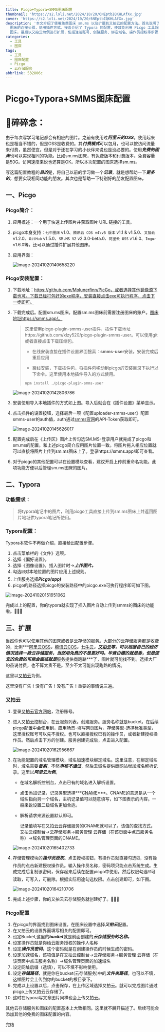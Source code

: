 ```yaml
---
title: Picgo+Typora+SMMS图床配置
thumbnail: 'https://s2.loli.net/2024/10/20/6NEptbIQKHLAfXx.jpg'
cover: 'https://s2.loli.net/2024/10/20/6NEptbIQKHLAfXx.jpg'
description: '本文介绍了使用免费图床 sm.ms 以及扩展到又拍云的配置方法。首先说明了选择 sm.ms 图床的原因，并详细介绍了 Picgo 安装配置及与 sm.ms
  图床的连接步骤，使用插件方式。接着介绍了 Typora 的配置，使其能利用 Picgo 工具将图片自动上传到 sm.ms
  图床。最后以又拍云为例进行扩展，包括注册账号、创建服务、绑定域名、操作员授权等步骤，以及在 Picgo 中的配置方法。'
categories:
  - 工具
  - 图床
tags:
  - 工具
  - 图床配置
  - Picgo
  - 云存储服务
abbrlink: 532806c
---
```


# Picgo+Typora+SMMS图床配置

# 🔔碎碎念：

​		由于每次写学习笔记都会有相应的图片。之前有使用过***阿里云的OSS***。使用起来也是相当不错的，但是OSS是收费的。其***付费模式***可以包月，也可以按访问流量来付费，虽然便宜，但是对于还在学习的小伙伴来说也是没必要的。使用***免费的图床***也可以实现相同的功能。比如sm.ms图床，有免费版本和付费版本，免费容量是50G。访问速度来说也还算是OK。所以本次配置的图床选择sm.ms。

​		写这篇配置教程的***目的***是，将自己以前的学习做一个***记录***，就是想帮助一下***更多的***，想要实现相同功能的朋友。其次也是帮助一下特别好的朋友配置图床。

## 一、Picgo

### Picgo简介： 

1. 应用概述：一个用于快速上传图片并获取图片 URL 链接的工具。

2. picgo本身支持：`七牛图床` v1.0、`腾讯云 COS v4\v5 版本` v1.1 & v1.5.0、`又拍云` v1.2.0、`GitHub` v1.5.0、`SM.MS V2` v2.3.0-beta.0、`阿里云 OSS` v1.6.0、`Imgur` v1.6.0等。还可以通过插件扩展其他图床。

3. 应用界面：

   ![image-20241020140658220](https://s2.loli.net/2024/10/20/RAOhWi32Gw496os.png)

### Picgo安装配置：

1. 下载地址：https://github.com/Molunerfinn/PicGo，或者选择其他镜像源下载也可。下载已经打包好的exe程序，安装直接点击exe可执行程序，点击下一步即可。

2. 下载完成后。配置sm.ms图床。配置sm.ms图床前需要注册图床的账户。[图床地址](https://smms.app/)https://smms.app/。

   >这里使用picgo-plugin-smms-user插件，插件下载地址https://github.com/xlzy520/picgo-plugin-smms-user。可以使用git或者直接点击下载压缩包。
   >
   >- 在线安装直接在插件设置界面搜索：**smms-user**安装，安装完成后重启应用
   >
   >- 离线安装，下载插件包，将插件包移动到picgo的安装目录下执行以下命令。这里使用本地插件导入的方式使用。
   >
   >  ~~~node.js
   >  npm install ./picgo-plugin-smms-user
   >  ~~~

   ![image-20241020142806786](https://s2.loli.net/2024/10/20/qUmz5ZehK4OaEvS.png)

3. 安装使用导入本地插件的方式如上图。导入后就会在《插件设置》菜单显示。

4. 点击插件的设置按钮，选择最后一项《配置uploader-smms-user》配置smms-user的auth值，auth通过[smms官网](https://smms.app/)的API-Token获取即可。

   ![image-20241020145626017](https://s2.loli.net/2024/10/20/gvm97be8cflxLRW.png)

5. 配置完成后在《上传区》图片上传勾选SM.MS-登录用户就完成了picgo和sm.ms的配置。和上述picgo简介应用图片位置一致。将图片拖入相应位置就可以直接将图片上传到sm.ms图床上了。登录https://smms.app/即可查看。

6. 对于picgo的其他配置可以在设置模块查看，建议开启上传前重命名功能。此项功能方便以后管理sm.ms图床的图片。

## 二、Typora

### 功能需求：

>将typora笔记中的图片，利用picgo工具直接上传到sm.ms图床上并返回图片地址供typora笔记所使用。

### Typora配置：

Typora本软件不再做介绍，直接给出配置步骤。

1. 点击菜单栏的《文件》选项。
2. 选择《偏好设置》。
3. 选择《图像设置》，插入图片时->***上传图片。***
4. 勾选☑️对本地位置的图片应用上述规则。
5. 上传服务选择***Picgo(app)***
6. picgo的路径选择picgo的安装路径中的picgo.exe可执行程序即可如下图。

![image-20241020151951062](https://s2.loli.net/2024/10/20/A13RwKLq8Jfxmk9.png)

完成以上的配置，你的typora就实现了插入图片自动上传到smms的图床的功能啦。🎉🎉🎉

## 三、扩展

当然你也可以使用其他的图床或者是云存储的服务。大部分的云存储服务都是收费的，比例***[阿里云OSS](https://www.aliyun.com/product/oss)***，***[腾讯云COS](https://cloud.tencent.com/product/cos)***，***[七牛云](https://www.qiniu.com/products/kodo)***，[***又拍云***](https://www.upyun.com/)等，可以根据自己的经济情况选择一款云存储服务，当然用免费的不是更好吗。毕竟白嫖的就是香，但是便宜的免费的可能会面临就是***服务提供商跑路***了，图片就可能找不到。选择大厂的虽说付费，也不算太贵不是。至少不太可能出现跑路的情况。

这里以[又拍云](https://www.upyun.com/)为例。

这里没有广告！没有广告！没有广告！重要的事情说三遍。

### 又拍云

1. 登录[又拍云官方网站](https://www.upyun.com/)，注册账号。

2. 进入又拍云控制台，在云服务列表，创建服务。服务名称就是bucket。在后续picgo配置中会使用到，应用场景-填写网页图片，存储类型-选择标准类型，这里授权账号可以先不授权。也可以直接授权已有的操作员，或者新建授权操作员。然后点击下方的创建。服务创建完成后，点击进入配置。

   ![image-20241020162956667](https://s2.loli.net/2024/10/20/kdBGrFfJsajo3qX.png)

3. 在功能配置的域名管理模块，域名加速模块绑定域名。这里注意，在绑定域名时，域名需要***备案***，不然***审核不通过***，然后去域名提供商网站增加域名解析记录。这里以***阿里云为例***。

   - 在域名解析控制台，点击已有的域名进入解析设置。

   - 点击添加记录，记录类型选择***[CNAME](https://www.aliyun.com/)***。CNAME的意思是从一个域名指向另一个域名，主机记录值可以随意填写，如下图表示的内容。一般来说设置二级域名更加合适。

   - 解析请求来源设置默认即可。

     记录值填写在又拍云云存储服务的CNAME就可以了。该值的查找方式，又拍云控制台->云存储服务->服务管理 云存储（在该页面中点击服务名称）->域名管理页面的CNAME。

   ![image-20241020165402733](https://s2.loli.net/2024/10/20/gQHZYl8sThUXB1v.png)

4. 存储管理模块的***操作员授权***。点击授权按钮，有操作员就直接勾选☑️，没有操作员的点击新建授权操作员。输入操作员名称，密码项只能点击系统生成。生成完成后复制该密码，保存起来后续在配置picgo中使用。然后权限勾选☑️可读取，可写入，可删除。根据实际用途勾选权限。点击创建即可，如下图。

   ![image-20241020164210706](https://s2.loli.net/2024/10/20/UVnLzu2QtksfFid.png)

5. 完成上述步骤，你的又拍云云存储服务就创建好了。🎉🎉🎉

### Picgo配置

1. 在picgo的界面找到图床设置。在图床设置中选择***又拍云***配置。
2. 在又拍云的设置界面填写相关的配置即可。
3. 设定Bucket,这里的***bucket***就是前面创建的***云存储服务的名称。***
4. 设定操作员就是你给云服务授权的操作人名称
5. 设定***操作员密码***，这个密码就是在创建操作员的时候生成的密码。
6. 设定加速域名，该项值是在又拍云控制台->云存储服务->服务管理 云存储（在该页面中点击服务名称）->域名管理页面的加速域名
7. 设定网址后缀（选填），可以不填不影响使用。
8. 设定***存储路径***，就是你在bucket(云存储服务)中的***文件夹路径***。也可以不填，这样图片会上传到你的bucket的根目录下。
9. 完成以上设置以后，点击保存，在上传区域选择又拍云。就可以完成图片通过picgo上传又拍云云存储了。
10. 这时在typora写文章图片同样也会上传又拍云。

其他云存储服务和图床的配置基本上大致相同。这里就不展开描述了。后续可能会添加其他的免费的图床配置的内容。


完结











